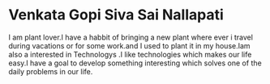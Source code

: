 # Venkata Gopi Siva Sai Nallapati
I am plant lover.I have a habbit of bringing a new plant where ever i travel during vacations or for some work.and I used to plant it in my house.Iam also a interested in Technologys .I like technologies which makes our life easy.I have a goal to develop something interesting which solves one of the daily problems in our life.